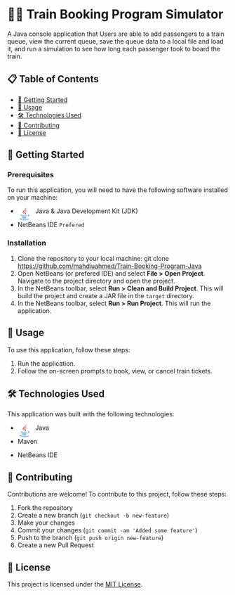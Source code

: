 # 🚂💺 Train Booking Program Simulator

A Java console application that Users are able to add passengers to a train queue, view the
current queue, save the queue data to a
local file and load it, and run a simulation to see how long each
passenger took to board the train.

## 📋 Table of Contents

- [🚀 Getting Started](#getting-started)
- [📝 Usage](#usage)
- [🛠️ Technologies Used](#technologies-used)
- [🤝 Contributing](#contributing)
- [📄 License](#license)

## 🚀 Getting Started

### Prerequisites

To run this application, you will need to have the following software installed on your machine:

- Java & Java Development Kit (JDK) <img align="left" alt="java" width="30px" style="padding-right:10px;" src="https://github.com/devicons/devicon/blob/master/icons/java/java-original.svg"/>

- NetBeans IDE  `Prefered`

### Installation

1. Clone the repository to your local machine: git clone https://github.com/mahdiuahmed/Train-Booking-Program-Java
2. Open NetBeans (or prefered IDE) and select **File > Open Project**. Navigate to the project directory and open the project.
3. In the NetBeans toolbar, select **Run > Clean and Build Project**. This will build the project and create a JAR file in the `target` directory.
4. In the NetBeans toolbar, select **Run > Run Project**. This will run the application.

## 📝 Usage

To use this application, follow these steps:

1. Run the application.
2. Follow the on-screen prompts to book, view, or cancel train tickets.

## 🛠️ Technologies Used

This application was built with the following technologies:

- Java <img align="left" alt="java" width="30px" style="padding-right:10px;" src="https://github.com/devicons/devicon/blob/master/icons/java/java-original.svg"/>

- Maven
- NetBeans IDE

## 🤝 Contributing

Contributions are welcome! To contribute to this project, follow these steps:

1. Fork the repository
2. Create a new branch (`git checkout -b new-feature`)
3. Make your changes
4. Commit your changes (`git commit -am 'Added some feature'`)
5. Push to the branch (`git push origin new-feature`)
6. Create a new Pull Request

## 📄 License

This project is licensed under the [MIT License](https://opensource.org/licenses/MIT).
